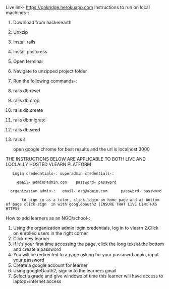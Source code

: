 Live link- https://oakridge.herokuapp.com
Instructions to run on local machines-:
1. Download from hackerearth
2. Unxzip
3. Install rails
4. Install postcress
5. Open terminal
6. Navigate to unzipped project folder

7. Run the following commands-:

1.  rails db:reset
8.  rails db:drop
9.  rails db:create
10. rails db:migrate
11. rails db:seed
12. rails s

    open google chrome for best results and the url is localhost:3000

   THE INSTRUCTIONS BELOW ARE APPLICABLE TO BOTH LIVE AND LOCLALLY HOSTED VLEARN PLATFORM

       Login crededntials-: superadmin credentials-:

         email- admin@admin.com    password- password

      organization admin-:   email- org@admin.com      password- password

           to sign in as a tutor, click login on home page and at bottom of page click sign  in with googleoauth2 (ENSURE THAT LIVE LINK HAS HTTPS)


How to add learners as an NGO/school-:

1. Using the organization admin login credentials, log in to vlearn
2.Click on enrolled users in the right corner
3. Click new learner
4. If it's your first time accessing the page, click the long text at the bottom and create a password
5. You will be redirected to a page asking for your passowrd again, input your password
6. Create a google account for learner
7. Using googleOauth2, sign in to the learners gmail
8. Select a grade and give windows of time this learner will have access to laptop+internet access
